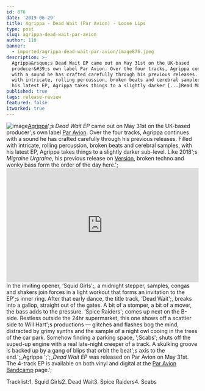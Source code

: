 ```yaml
---
id: 876
date: '2019-06-29'
title: Agrippa - Dead Wait (Par Avion) - Loose Lips
type: post
slug: agrippa-dead-wait-par-avion
author: 110
banner:
  - imported/agrippa-dead-wait-par-avion/image876.jpeg
description: >-
  Agrippa&rsquo;s Dead Wait EP came out on May 31st on the UK-based
  producer&#39;s own label Par Avion. Over the four tracks, Agrippa continues
  with a sound he has crafted carefully through his previous releases. Filled
  with intricate, rolling percussion, broken beats and cerebral samples, with
  his latest EP, Agrippa takes things to a slightly darker [...]Read More...
published: true
tags: release-review
featured: false
itworked: true
---
```

![image](../imported/agrippa-dead-wait-par-avion/image876.jpeg)[Agrippa](https://www.residentadvisor.net/dj/agrippa)';s _Dead Wait EP_ came out on May 31st on the UK-based producer';s own label [Par Avion](https://paravionrecordings.bandcamp.com). Over the four tracks, Agrippa continues with a sound he has crafted carefully through his previous releases. Filled with intricate, rolling percussion, broken beats and cerebral samples, with his latest EP, Agrippa takes things to a slightly darker sub-level. Like 2018';s _Migraine Urgraine_, his previous release on [Version](https://version111a.bandcamp.com/), broken techno and wonky bass form the order of the day here.';<iframe width='100%' height='300' scrolling='no' frameborder='no' allow='autoplay' src='https://bandcamp.com/EmbeddedPlayer/album=1017290302/size=large/bgcol=ffffff/linkcol=0687f5/tracklist=false/artwork=small/transparent=true/'></iframe>In the inviting opener, ‘Squid Girls';, a midnight stepper, samples, congas and shakers join forces in a light workout that forms an invitation to the EP';s inner ring. After that early dance, the title track, ‘Dead Wait';, breaks into a gallop, straight out of the gates. A bit of a stomper, a bit of a mover, the bass adds to the pressure. ‘Spice Raiders'; comes up next on the B-side. Restless outside the 24hr supermarket, this one shows off a scattier side to Will Hart';s productions — glitches and flashes bog the mind, distracted by grimy synths and the sample of a night owl cooing in the trees of the car park. Somehow finding a parking space, ';Scabs'; shuts off the suped-up engine with a real late-night creeper of a track. A skulking groove is backed up by a gang of blips that orbit the beat';s axis to the end.';_Agrippa ';';__Dead Wait EP_ was released on Par Avion on May 31st. The 4-track EP is available on both vinyl and digital at the [Par Avion Bandcamp](https://paravionrecordings.bandcamp.com/album/dead-wait-ep) page.';

Tracklist:1\. Squid Girls2\. Dead Wait3\. Spice Raiders4\. Scabs